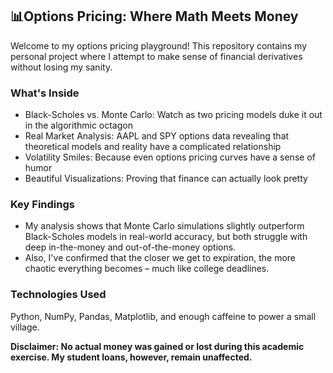 ## 📊Options Pricing: Where Math Meets Money
Welcome to my options pricing playground! This repository contains my personal project where I attempt to make sense of financial derivatives without losing my sanity.

### What's Inside

- Black-Scholes vs. Monte Carlo: Watch as two pricing models duke it out in the algorithmic octagon
- Real Market Analysis: AAPL and SPY options data revealing that theoretical models and reality have a complicated relationship
- Volatility Smiles: Because even options pricing curves have a sense of humor
- Beautiful Visualizations: Proving that finance can actually look pretty

### Key Findings
- My analysis shows that Monte Carlo simulations slightly outperform Black-Scholes models in real-world accuracy, but both struggle with deep in-the-money and out-of-the-money options.
- Also, I've confirmed that the closer we get to expiration, the more chaotic everything becomes – much like college deadlines.

### Technologies Used
Python, NumPy, Pandas, Matplotlib, and enough caffeine to power a small village.

****Disclaimer: No actual money was gained or lost during this academic exercise. My student loans, however, remain unaffected.****
